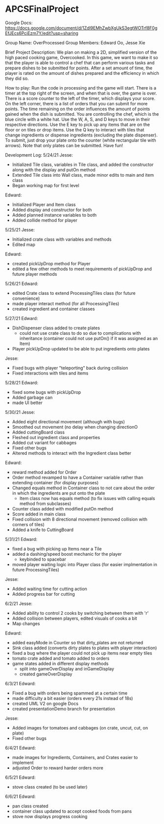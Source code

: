 # APCSFinalProject

Google Docs: https://docs.google.com/document/d/1Zdl9EMhZwbXgUkS3egtWOTrf8F0gEfJEcs6PciEzm7Y/edit?usp=sharing

Group Name: OverProcessed
Group Members: Edward Oo, Jesse Xie

Brief Project Description:
We plan on making a 2D, simplified version of the high paced cooking game, Overcooked. In this game, we want to make it so that the player is able to control a chef that can perform various tasks and prepare dishes to be submitted for points. After a set amount of time, the player is rated on the amount of dishes prepared and the efficiency in which they did so.

How to play:
Run the code in processing and the game will start. There is a timer at the top right of the screen, and when that is over, the game is over. There is a score counter to the left of the timer, which displays your score. On the left corner, there is a list of orders that you can submit for more points. The time remaining on the order influences the amount of points gained when the dish is submitted. You are controlling the chef, which is the blue circle with a white hat. Use the W, A, S, and D keys to move in their respective directions. Use the E key to pick up any items that are on the floor or on tiles or drop items. Use the Q key to interact with tiles that change ingredients or dispense ingredients (excluding the plate dispenser). To submit, just drop your plate onto the counter (white rectangular tile with arrows). Note that only plates can be submitted. Have fun!

Development Log:
5/24/21
Jesse:
- Initialized Tile class, variables in Tile class, and added the constructor along with the display and putOn method
- Extended Tile class into Wall class, made minor edits to main and item class
- Began working map for first level

Edward:
- Initialized Player and Item class
- Added display and constructor for both
- Added planned instance variables to both
- Added collide method for player

5/25/21
Jesse:
- Initialized crate class with variables and methods
- Edited map

Edward:
- created pickUpDrop method for Player
- edited a few other methods to meet requirements of pickUpDrop and future player methods

5/26/21
Edward:
- edited Crate class to extend ProcessingTiles class (for future convenience)
- made player interact method (for all ProcessingTiles)
- created ingredient and container classes

5/27/21
Edward:
- DishDispenser class added to create plates
  - could not use crate class to do so due to complications with inheritance (container could not use putOn() if it was assigned as an Item)
- Player pickUpDrop updated to be able to put ingredients onto plates

Jesse:
- Fixed bugs with player "teleporting" back during collision
- Fixed interactions with tiles and items

5/28/21
Edward:
- fixed some bugs with pickUpDrop
- Added garbage can
- made UI better

5/30/21
Jesse:
- Added eight directional movement (although with bugs)
- Smoothed out movement (no delay when changing directionO
- Added cuttingBoard class
- Fleshed out ingredient class and properties
- Added cut variant for cabbages
- Fixed other bugs
- Altered methods to interact with the Ingredient class better

Edward:
- reward method added for Order
- Order method revamped to have a Container variable rather than extending container (for display purposes)
- Changed equals method in Container class to not care about the order in which the ingredients are put onto the plate
  - Item class now has equals method (to fix issues with calling equals method from subclasses)
- Counter class added with modified putOn method
- Score added in main class
- Fixed collision with 8 directional movement (removed collision with corners of tiles)
- Added a knife to CuttingBoard

5/31/21
Edward:
- fixed a bug with picking up Items near a Tile
- added a dashing/speed boost mechanic for the player
  - keybinded to spacebar
- moved player waiting logic into Player class (for easier implmentation in future ProcessingTiles)

Jesse:
- Added waiting time for cutting action
- Added progress bar for cutting


6/2/21
Jesse:
- Added ability to control 2 cooks by switching between them with 'r'
- Added collision between players, edited visuals of cooks a bit
- Map changes

Edward:
- added easyMode in Counter so that dirty_plates are not returned
- Sink class added (converts dirty plates to plates with player interaction)
- fixed a bug where the player could not pick up items near empty tiles
- tomato crate added and tomato added to orders
- game states added in different display methods
  - split into gameOverDisplay and inGameDisplay
  - created gameOverDisplay

6/3/21
Edward:
- Fixed a bug with orders being spammed at a certain time
- made difficulty a bit easier (orders every 21s instead of 18s)
- created UML V2 on google Docs
- created presentationDemo branch for presentation

Jesse:
- Added images for tomatoes and cabbages (on crate, uncut, cut, on plate)
- Fixed other bugs

6/4/21
Edward:
- made images for Ingredients, Containers, and Crates easier to implement
- adjusted Order to reward harder orders more

6/5/21
Edward:
- stove class created (to be used later)

6/6/21
Edward:
- pan class created
- container class updated to accept cooked foods from pans
- stove now displays progress cooking
